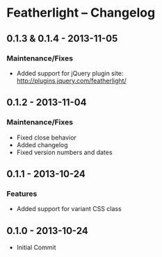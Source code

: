 Featherlight – Changelog
===================================

0.1.3 & 0.1.4 - 2013-11-05
-----------------------------------
### Maintenance/Fixes
* Added support for jQuery plugin site: http://plugins.jquery.com/featherlight/

0.1.2 - 2013-11-04
-----------------------------------
### Maintenance/Fixes
* Fixed close behavior
* Added changelog
* Fixed version numbers and dates


0.1.1 - 2013-10-24
-----------------------------------
### Features
* Added support for variant CSS class


0.1.0 - 2013-10-24
-----------------------------------

* Initial Commit